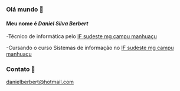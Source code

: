 ### Olá mundo 👋
#### Meu nome é *Daniel Silva Berbert*

-Técnico de informática pelo [IF sudeste mg campu manhuaçu](https://www.ifsudestemg.edu.br/manhuacu) 

-Cursando o curso Sistemas de informação no [IF sudeste mg campu manhuaçu](https://www.ifsudestemg.edu.br/manhuacu)

### Contato 📧

danielberbert@hotmail.com
